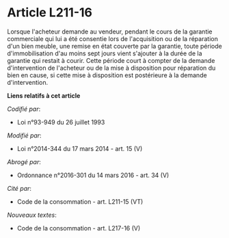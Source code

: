 # Article L211-16

Lorsque l'acheteur demande au vendeur, pendant le cours de la garantie commerciale qui lui a été consentie lors de
l'acquisition ou de la réparation d'un bien meuble, une remise en état couverte par la garantie, toute période
d'immobilisation d'au moins sept jours vient s'ajouter à la durée de la garantie qui restait à courir. Cette période court à
compter de la demande d'intervention de l'acheteur ou de la mise à disposition pour réparation du bien en cause, si cette
mise à disposition est postérieure à la demande d'intervention.

**Liens relatifs à cet article**

_Codifié par_:

  - Loi n°93-949 du 26 juillet 1993

_Modifié par_:

  - Loi n°2014-344 du 17 mars 2014 - art. 15 (V)

_Abrogé par_:

  - Ordonnance n°2016-301 du 14 mars 2016 - art. 34 (V)

_Cité par_:

  - Code de la consommation - art. L211-15 (VT)

_Nouveaux textes_:

  - Code de la consommation - art. L217-16 (V)
